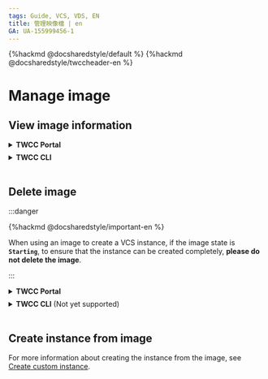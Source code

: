 ```yaml
---
tags: Guide, VCS, VDS, EN
title: 管理映像檔 | en
GA: UA-155999456-1
---
```



{%hackmd @docsharedstyle/default %}
{%hackmd @docsharedstyle/twccheader-en %}

# Manage image 

## View image information

<!-- 1 start -->

<details class="docspoiler">

<summary><b>TWCC Portal</b></summary>

<br>

* Enter **VCS Instance Image Management** page, you will see all the image information in the list, the latest created image will be listed on the top. After creation, wait until the image enters in **`ACTIVE`** state, then you are able to use the image to create instances.

![](https://cos.twcc.ai/SYS-MANUAL/uploads/upload_24e83fb4b857b5d94278312fd409bb13.png)



</details>

<!-- Space -->

<div style="height:8px"></div>

<!-- 2. start -->

<details class="docspoiler">

<summary><b>TWCC CLI</b></summary>

<br>

### Commands

```bash
$ twccli ls vcs -snap [-all] #View all images([-all]Only for Tenant Admin) 
                      [-s]   #View the image with a specific ID
```

:::info
{%hackmd @twccdocs/cli-parameter-note-en %}
:::

### For example

- View the snapshot state created by the VCS instance with ID **`918628`**
```bash
$ twccli ls vcs -snap -s 918628  
```

![](https://cos.twcc.ai/SYS-MANUAL/uploads/upload_19ffc79130c118e2642598005944ffa5.png)


</details>

<br>


## Delete image

:::danger

{%hackmd @docsharedstyle/important-en %}

When using an image to create a VCS instance, if the image state is **`Starting`**, to ensure that the instance can be created completely, **please do not delete the image**.

:::

<!-- 1 start -->

<details class="docspoiler">

<summary><b>TWCC Portal</b></summary>

<br>

* For images that are no longer needed, you can click the <i class="fa fa-ellipsis-v fa-20" aria-hidden="true"></i> menu button on the right of the image list, and then click **DELETE**.

![](https://cos.twcc.ai/SYS-MANUAL/uploads/upload_3ba00508f220b04065c082fa4650b022.png)



</details>

<!-- Space -->

<div style="height:8px"></div>

<!-- 2. start -->

<details class="docspoiler">

<summary><b>TWCC CLI</b> (Not yet supported) </summary>

<br>

</details>

<br>



## Create instance from image

For more information about creating the instance from the image, see [Create custom instance](https://man.twcc.ai/@twccdocs/guide-vcs-create-custom-instance-en).
